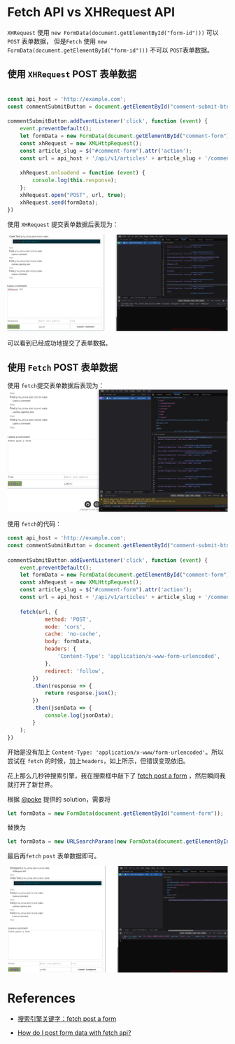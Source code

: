 
# Fetch API vs XHRequest API

`XHRequest` 使用 `new FormData(document.getElementById("form-id")))` 可以 `POST` 表单数据，
但是`Fetch` 使用 `new FormData(document.getElementById("form-id")))` 不可以 `POST`表单数据。

## 使用 `XHRequest` POST 表单数据

```javascript

const api_host = 'http://example.com';
const commentSubmitButton = document.getElementById("comment-submit-btn");

commentSubmitButton.addEventListener('click', function (event) {
    event.preventDefault();
    let formData = new FormData(document.getElementById("comment-form"));
    const xhRequest = new XMLHttpRequest();
    const article_slug = $("#comment-form").attr('action');
    const url = api_host + '/api/v1/articles' + article_slug + '/comments/';

    xhRequest.onloadend = function (event) {
        console.log(this.response);
    };
    xhRequest.open("POST", url, true);
    xhRequest.send(formData);
})

```

使用 `XHRequest` 提交表单数据后表现为：

![xhrequest](./images/Fetch-API-vs-XHRequest-API-1.png)

可以看到已经成功地提交了表单数据。

## 使用 `Fetch` POST 表单数据

使用 `fetch`提交表单数据后表现为：
![fetch](./images/Fetch-API-vs-XHRequest-API-2.png)

使用 `fetch`的代码：

```javascript
const api_host = 'http://example.com';
const commentSubmitButton = document.getElementById("comment-submit-btn");

commentSubmitButton.addEventListener('click', function (event) {
    event.preventDefault();
    let formData = new FormData(document.getElementById("comment-form"));
    const xhRequest = new XMLHttpRequest();
    const article_slug = $("#comment-form").attr('action');
    const url = api_host + '/api/v1/articles' + article_slug + '/comments/';

    fetch(url, {
            method: 'POST',
            mode: 'cors',
            cache: 'no-cache',
            body: formData,
            headers: {
                'Content-Type': 'application/x-www-form-urlencoded',
            },
            redirect: 'follow',
        })
        .then(response => {
            return response.json();
        })
        .then(jsonData => {
            console.log(jsonData);
        }
    );
})
```

开始是没有加上 `Content-Type: 'application/x-www/form-urlencoded'`。所以尝试在 `fetch` 的时候，加上`headers`，如上所示，但错误变现依旧。

花上那么几秒钟搜索引擎，我在搜索框中敲下了 [fetch post a form](https:ww.startpage.com/do/dsearch?query=fetch+post+a+form&cat=web&pl=ext-ff&language=english&extVersion=1.3.0) ，然后瞬间我就打开了新世界。

根据 [@poke](https://stackoverflow.com/a/46642899/8269201) 提供的 solution，需要将

```javascript
let formData = new FormData(document.getElementById("comment-form"));
```

替换为

```javascript
let formData = new URLSearchParams(new FormData(document.getElementById("comment-form")));
```

最后再`fetch` `post` 表单数据即可。

![fetch post success](./images/Fetch-API-vs-XHRequest-API-3.png)



# References

* [搜索引擎关键字：fetch post a form](https:ww.startpage.com/do/dsearch?query=fetch+post+a+form&cat=web&pl=ext-ff&language=english&extVersion=1.3.0)

* [How do I post form data with fetch api?](https://stackoverflow.com/a/46642899/8269201)
